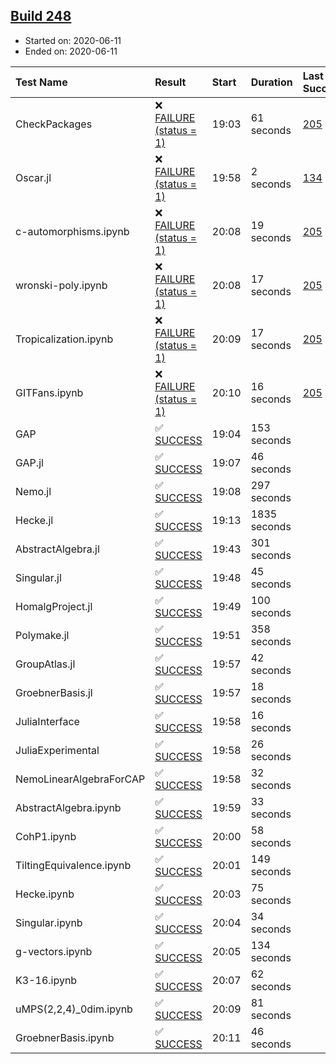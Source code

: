 ## [Build 248](https://oscarci.mathematik.uni-kl.de/job/oscar-stable/248/)

* Started on: 2020-06-11
* Ended on: 2020-06-11

| Test Name    | Result | Start | Duration | Last Success | First Failure |
|:-------------|:-------|:------|:---------|:-------------|:--------------|
| CheckPackages | ❌ [FAILURE (status = 1)](https://oscarci.mathematik.uni-kl.de/job/oscar-stable/248/artifact/logs/build-248/CheckPackages.log) | 19:03 | 61 seconds | [205](https://oscarci.mathematik.uni-kl.de/job/oscar-stable/205/) | [206](https://oscarci.mathematik.uni-kl.de/job/oscar-stable/206/) |
| Oscar.jl | ❌ [FAILURE (status = 1)](https://oscarci.mathematik.uni-kl.de/job/oscar-stable/248/artifact/logs/build-248/Oscar.jl.log) | 19:58 | 2 seconds | [134](https://oscarci.mathematik.uni-kl.de/job/oscar-stable/134/) | [177](https://oscarci.mathematik.uni-kl.de/job/oscar-stable/177/) |
| c-automorphisms.ipynb | ❌ [FAILURE (status = 1)](https://oscarci.mathematik.uni-kl.de/job/oscar-stable/248/artifact/logs/build-248/c-automorphisms.ipynb.log) | 20:08 | 19 seconds | [205](https://oscarci.mathematik.uni-kl.de/job/oscar-stable/205/) | [206](https://oscarci.mathematik.uni-kl.de/job/oscar-stable/206/) |
| wronski-poly.ipynb | ❌ [FAILURE (status = 1)](https://oscarci.mathematik.uni-kl.de/job/oscar-stable/248/artifact/logs/build-248/wronski-poly.ipynb.log) | 20:08 | 17 seconds | [205](https://oscarci.mathematik.uni-kl.de/job/oscar-stable/205/) | [206](https://oscarci.mathematik.uni-kl.de/job/oscar-stable/206/) |
| Tropicalization.ipynb | ❌ [FAILURE (status = 1)](https://oscarci.mathematik.uni-kl.de/job/oscar-stable/248/artifact/logs/build-248/Tropicalization.ipynb.log) | 20:09 | 17 seconds | [205](https://oscarci.mathematik.uni-kl.de/job/oscar-stable/205/) | [206](https://oscarci.mathematik.uni-kl.de/job/oscar-stable/206/) |
| GITFans.ipynb | ❌ [FAILURE (status = 1)](https://oscarci.mathematik.uni-kl.de/job/oscar-stable/248/artifact/logs/build-248/GITFans.ipynb.log) | 20:10 | 16 seconds | [205](https://oscarci.mathematik.uni-kl.de/job/oscar-stable/205/) | [206](https://oscarci.mathematik.uni-kl.de/job/oscar-stable/206/) |
| GAP | ✅ [SUCCESS](https://oscarci.mathematik.uni-kl.de/job/oscar-stable/248/artifact/logs/build-248/GAP.log) | 19:04 | 153 seconds |  |  |
| GAP.jl | ✅ [SUCCESS](https://oscarci.mathematik.uni-kl.de/job/oscar-stable/248/artifact/logs/build-248/GAP.jl.log) | 19:07 | 46 seconds |  |  |
| Nemo.jl | ✅ [SUCCESS](https://oscarci.mathematik.uni-kl.de/job/oscar-stable/248/artifact/logs/build-248/Nemo.jl.log) | 19:08 | 297 seconds |  |  |
| Hecke.jl | ✅ [SUCCESS](https://oscarci.mathematik.uni-kl.de/job/oscar-stable/248/artifact/logs/build-248/Hecke.jl.log) | 19:13 | 1835 seconds |  |  |
| AbstractAlgebra.jl | ✅ [SUCCESS](https://oscarci.mathematik.uni-kl.de/job/oscar-stable/248/artifact/logs/build-248/AbstractAlgebra.jl.log) | 19:43 | 301 seconds |  |  |
| Singular.jl | ✅ [SUCCESS](https://oscarci.mathematik.uni-kl.de/job/oscar-stable/248/artifact/logs/build-248/Singular.jl.log) | 19:48 | 45 seconds |  |  |
| HomalgProject.jl | ✅ [SUCCESS](https://oscarci.mathematik.uni-kl.de/job/oscar-stable/248/artifact/logs/build-248/HomalgProject.jl.log) | 19:49 | 100 seconds |  |  |
| Polymake.jl | ✅ [SUCCESS](https://oscarci.mathematik.uni-kl.de/job/oscar-stable/248/artifact/logs/build-248/Polymake.jl.log) | 19:51 | 358 seconds |  |  |
| GroupAtlas.jl | ✅ [SUCCESS](https://oscarci.mathematik.uni-kl.de/job/oscar-stable/248/artifact/logs/build-248/GroupAtlas.jl.log) | 19:57 | 42 seconds |  |  |
| GroebnerBasis.jl | ✅ [SUCCESS](https://oscarci.mathematik.uni-kl.de/job/oscar-stable/248/artifact/logs/build-248/GroebnerBasis.jl.log) | 19:57 | 18 seconds |  |  |
| JuliaInterface | ✅ [SUCCESS](https://oscarci.mathematik.uni-kl.de/job/oscar-stable/248/artifact/logs/build-248/JuliaInterface.log) | 19:58 | 16 seconds |  |  |
| JuliaExperimental | ✅ [SUCCESS](https://oscarci.mathematik.uni-kl.de/job/oscar-stable/248/artifact/logs/build-248/JuliaExperimental.log) | 19:58 | 26 seconds |  |  |
| NemoLinearAlgebraForCAP | ✅ [SUCCESS](https://oscarci.mathematik.uni-kl.de/job/oscar-stable/248/artifact/logs/build-248/NemoLinearAlgebraForCAP.log) | 19:58 | 32 seconds |  |  |
| AbstractAlgebra.ipynb | ✅ [SUCCESS](https://oscarci.mathematik.uni-kl.de/job/oscar-stable/248/artifact/logs/build-248/AbstractAlgebra.ipynb.log) | 19:59 | 33 seconds |  |  |
| CohP1.ipynb | ✅ [SUCCESS](https://oscarci.mathematik.uni-kl.de/job/oscar-stable/248/artifact/logs/build-248/CohP1.ipynb.log) | 20:00 | 58 seconds |  |  |
| TiltingEquivalence.ipynb | ✅ [SUCCESS](https://oscarci.mathematik.uni-kl.de/job/oscar-stable/248/artifact/logs/build-248/TiltingEquivalence.ipynb.log) | 20:01 | 149 seconds |  |  |
| Hecke.ipynb | ✅ [SUCCESS](https://oscarci.mathematik.uni-kl.de/job/oscar-stable/248/artifact/logs/build-248/Hecke.ipynb.log) | 20:03 | 75 seconds |  |  |
| Singular.ipynb | ✅ [SUCCESS](https://oscarci.mathematik.uni-kl.de/job/oscar-stable/248/artifact/logs/build-248/Singular.ipynb.log) | 20:04 | 34 seconds |  |  |
| g-vectors.ipynb | ✅ [SUCCESS](https://oscarci.mathematik.uni-kl.de/job/oscar-stable/248/artifact/logs/build-248/g-vectors.ipynb.log) | 20:05 | 134 seconds |  |  |
| K3-16.ipynb | ✅ [SUCCESS](https://oscarci.mathematik.uni-kl.de/job/oscar-stable/248/artifact/logs/build-248/K3-16.ipynb.log) | 20:07 | 62 seconds |  |  |
| uMPS(2,2,4)_0dim.ipynb | ✅ [SUCCESS](https://oscarci.mathematik.uni-kl.de/job/oscar-stable/248/artifact/logs/build-248/uMPS-2-2-4-_0dim.ipynb.log) | 20:09 | 81 seconds |  |  |
| GroebnerBasis.ipynb | ✅ [SUCCESS](https://oscarci.mathematik.uni-kl.de/job/oscar-stable/248/artifact/logs/build-248/GroebnerBasis.ipynb.log) | 20:11 | 46 seconds |  |  |

